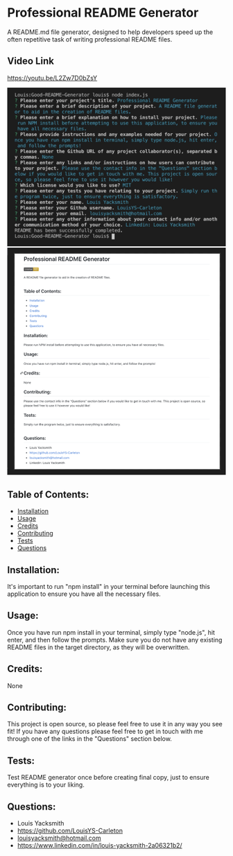 # Professional README Generator
A README.md file generator, designed to help developers speed up the often repetitive task of writing professional README files.

## Video Link
https://youtu.be/L2Zw7D0bZsY

<img src="./Assets/terminal.png" alt="Terminal prompts">
<img src="./Assets/README.png" alt="Generated README file">

## Table of Contents:
* [Installation](#installation)
* [Usage](#usage)
* [Credits](#credits)
* [Contributing](#contributing)
* [Tests](#tests)
* [Questions](#questions) 

## Installation:
It's important to run "npm install" in your terminal before launching this application to ensure you have all the necessary files.

## Usage:
Once you have run npm install in your terminal, simply type "node.js", hit enter, and then follow the prompts. Make sure you do not have any existing README files in the target directory, as they will be overwritten.

## Credits:
None

## Contributing:
This project is open source, so please feel free to use it in any way you see fit! If you have any questions please feel free to get in touch with me through one of the links in the "Questions" section below.

## Tests:
Test README generator once before creating final copy, just to ensure everything is to your liking.


## Questions:
* Louis Yacksmith
* https://github.com/LouisYS-Carleton
* louisyacksmith@hotmail.com
* https://www.linkedin.com/in/louis-yacksmith-2a06321b2/